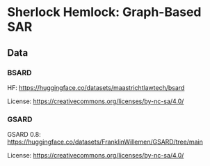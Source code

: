 # Sherlock Hemlock: Graph-Based SAR

## Data

### BSARD
HF: https://huggingface.co/datasets/maastrichtlawtech/bsard

License: https://creativecommons.org/licenses/by-nc-sa/4.0/

### GSARD
GSARD 0.8: https://huggingface.co/datasets/FranklinWillemen/GSARD/tree/main

License: https://creativecommons.org/licenses/by-nc-sa/4.0/
